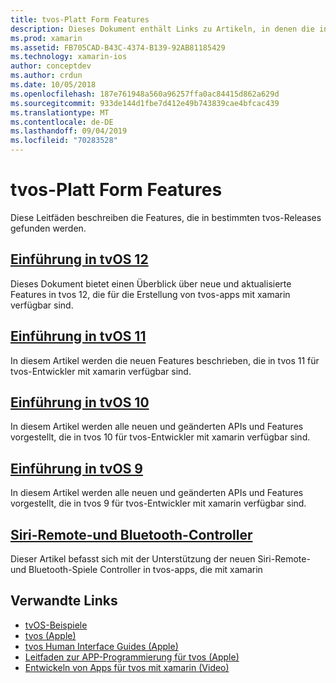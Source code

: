 ```yaml
---
title: tvos-Platt Form Features
description: Dieses Dokument enthält Links zu Artikeln, in denen die in verschiedenen tvos-Releases enthaltenen Features beschrieben werden. Es enthält auch Links zu einem Dokument, in dem die Remote-und Bluetooth-Controller von Siri beschrieben werden.
ms.prod: xamarin
ms.assetid: FB705CAD-B43C-4374-B139-92AB81185429
ms.technology: xamarin-ios
author: conceptdev
ms.author: crdun
ms.date: 10/05/2018
ms.openlocfilehash: 187e761948a560a96257ffa0ac84415d862a629d
ms.sourcegitcommit: 933de144d1fbe7d412e49b743839cae4bfcac439
ms.translationtype: MT
ms.contentlocale: de-DE
ms.lasthandoff: 09/04/2019
ms.locfileid: "70283528"
---
```

# <a name="tvos-platform-features"></a>tvos-Platt Form Features

Diese Leitfäden beschreiben die Features, die in bestimmten tvos-Releases gefunden werden.

## <a name="introduction-to-tvos-12iostvosplatformintroduction-to-tvos12indexmd"></a>[Einführung in tvOS 12](~/ios/tvos/platform/introduction-to-tvos12/index.md)

Dieses Dokument bietet einen Überblick über neue und aktualisierte Features in tvos 12, die für die Erstellung von tvos-apps mit xamarin verfügbar sind.

## <a name="introduction-to-tvos-11iostvosplatformintroduction-to-tvos11md"></a>[Einführung in tvOS 11](~/ios/tvos/platform/introduction-to-tvos11.md)

In diesem Artikel werden die neuen Features beschrieben, die in tvos 11 für tvos-Entwickler mit xamarin verfügbar sind.

## <a name="introduction-to-tvos-10iostvosplatformintroduction-to-tvos10indexmd"></a>[Einführung in tvOS 10](~/ios/tvos/platform/introduction-to-tvos10/index.md)

In diesem Artikel werden alle neuen und geänderten APIs und Features vorgestellt, die in tvos 10 für tvos-Entwickler mit xamarin verfügbar sind.

## <a name="introduction-to-tvos-9iostvosplatformtvos9md"></a>[Einführung in tvOS 9](~/ios/tvos/platform/tvos9.md)

In diesem Artikel werden alle neuen und geänderten APIs und Features vorgestellt, die in tvos 9 für tvos-Entwickler mit xamarin verfügbar sind.

## <a name="siri-remote-and-bluetooth-controllersiostvosplatformremote-bluetoothmd"></a>[Siri-Remote-und Bluetooth-Controller](~/ios/tvos/platform/remote-bluetooth.md)

Dieser Artikel befasst sich mit der Unterstützung der neuen Siri-Remote-und Bluetooth-Spiele Controller in tvos-apps, die mit xamarin

## <a name="related-links"></a>Verwandte Links

- [tvOS-Beispiele](https://docs.microsoft.com/samples/browse/?products=xamarin&term=Xamarin.iOS+tvOS)
- [tvos (Apple)](https://developer.apple.com/tvos/)
- [tvos Human Interface Guides (Apple)](https://developer.apple.com/tvos/human-interface-guidelines/)
- [Leitfaden zur APP-Programmierung für tvos (Apple)](https://developer.apple.com/library/prerelease/tvos/documentation/General/Conceptual/AppleTV_PG/)
- [Entwickeln von Apps für tvos mit xamarin (Video)](https://university.xamarin.com/lightninglectures/tvos-with-xamarin)
